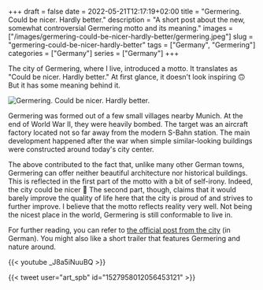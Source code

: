 +++ 
draft = false
date = 2022-05-21T12:17:19+02:00
title = "Germering. Could be nicer. Hardly better."
description = "A short post about the new, somewhat controversial Germering motto and its meaning."
images = ["/images/germering-could-be-nicer-hardly-better/germering.jpeg"]
slug = "germering-could-be-nicer-hardly-better"
tags = ["Germany", "Germering"]
categories = ["Germany"]
series = ["Germany"]
+++

The city of Germering, where I live, introduced a motto. It translates as "Could be nicer. Hardly better." At first glance, it doesn't look inspiring 🙃 But it has some meaning behind it.

![Germering. Could be nicer. Hardly better.](/images/germering-could-be-nicer-hardly-better/germering.jpeg)

Germering was formed out of a few small villages nearby Munich. At the end of World War II, they were heavily bombed. The target was an aircraft factory located not so far away from the modern S-Bahn station. The main development happened after the war when simple similar-looking buildings were constructed around today's city center.

The above contributed to the fact that, unlike many other German towns, Germering can offer neither beautiful architecture nor historical buildings. This is reflected in the first part of the motto with a bit of self-irony. Indeed, the city could be nicer 🙂 The second part, though, claims that it would barely improve the quality of life here that the city is proud of and strives to further improve. I believe that the motto reflects reality very well. Not being the nicest place in the world, Germering is still conformable to live in.

For further reading, you can refer to [the official post from the city](https://www.germering.de/germering/site.nsf/id/57838D995DC11BEDC12587D10030FF36) (in German). You might also like a short trailer that features Germering and nature around.

{{< youtube _J8a5iNuuBQ >}}

{{< tweet user="art_spb" id="1527958012056453121" >}}
